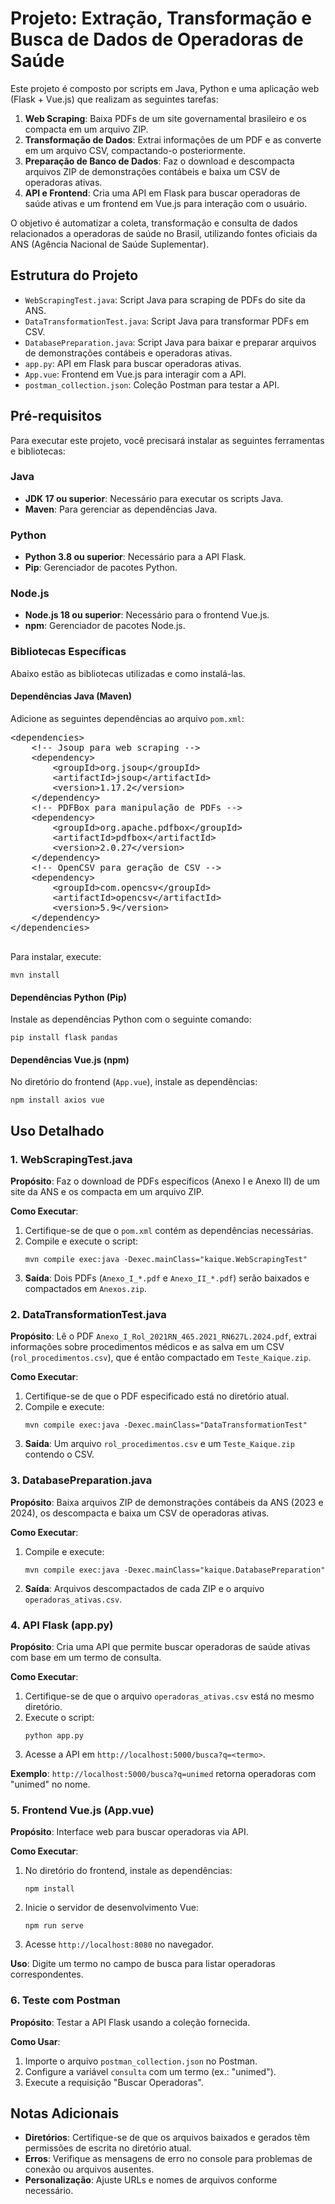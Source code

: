 <body>
    <h1>Projeto: Extração, Transformação e Busca de Dados de Operadoras de Saúde</h1>
    <p>Este projeto é composto por scripts em Java, Python e uma aplicação web (Flask + Vue.js) que realizam as seguintes tarefas:</p>
    <ol>
        <li><strong>Web Scraping</strong>: Baixa PDFs de um site governamental brasileiro e os compacta em um arquivo ZIP.</li>
        <li><strong>Transformação de Dados</strong>: Extrai informações de um PDF e as converte em um arquivo CSV, compactando-o posteriormente.</li>
        <li><strong>Preparação de Banco de Dados</strong>: Faz o download e descompacta arquivos ZIP de demonstrações contábeis e baixa um CSV de operadoras ativas.</li>
        <li><strong>API e Frontend</strong>: Cria uma API em Flask para buscar operadoras de saúde ativas e um frontend em Vue.js para interação com o usuário.</li>
    </ol>
    <p>O objetivo é automatizar a coleta, transformação e consulta de dados relacionados a operadoras de saúde no Brasil, utilizando fontes oficiais da ANS (Agência Nacional de Saúde Suplementar).</p>

  <h2>Estrutura do Projeto</h2>
    <ul>
        <li><code>WebScrapingTest.java</code>: Script Java para scraping de PDFs do site da ANS.</li>
        <li><code>DataTransformationTest.java</code>: Script Java para transformar PDFs em CSV.</li>
        <li><code>DatabasePreparation.java</code>: Script Java para baixar e preparar arquivos de demonstrações contábeis e operadoras ativas.</li>
        <li><code>app.py</code>: API em Flask para buscar operadoras ativas.</li>
        <li><code>App.vue</code>: Frontend em Vue.js para interagir com a API.</li>
        <li><code>postman_collection.json</code>: Coleção Postman para testar a API.</li>
    </ul>

  <h2>Pré-requisitos</h2>
    <p>Para executar este projeto, você precisará instalar as seguintes ferramentas e bibliotecas:</p>

  <h3>Java</h3>
    <ul>
        <li><strong>JDK 17 ou superior</strong>: Necessário para executar os scripts Java.</li>
        <li><strong>Maven</strong>: Para gerenciar as dependências Java.</li>
    </ul>

  <h3>Python</h3>
    <ul>
        <li><strong>Python 3.8 ou superior</strong>: Necessário para a API Flask.</li>
        <li><strong>Pip</strong>: Gerenciador de pacotes Python.</li>
    </ul>

  <h3>Node.js</h3>
    <ul>
        <li><strong>Node.js 18 ou superior</strong>: Necessário para o frontend Vue.js.</li>
        <li><strong>npm</strong>: Gerenciador de pacotes Node.js.</li>
    </ul>

  <h3>Bibliotecas Específicas</h3>
    <p>Abaixo estão as bibliotecas utilizadas e como instalá-las.</p>

  <h4>Dependências Java (Maven)</h4>
    <p>Adicione as seguintes dependências ao arquivo <code>pom.xml</code>:</p>
    <pre>
&lt;dependencies&gt;
    &lt;!-- Jsoup para web scraping --&gt;
    &lt;dependency&gt;
        &lt;groupId&gt;org.jsoup&lt;/groupId&gt;
        &lt;artifactId&gt;jsoup&lt;/artifactId&gt;
        &lt;version&gt;1.17.2&lt;/version&gt;
    &lt;/dependency&gt;
    &lt;!-- PDFBox para manipulação de PDFs --&gt;
    &lt;dependency&gt;
        &lt;groupId&gt;org.apache.pdfbox&lt;/groupId&gt;
        &lt;artifactId&gt;pdfbox&lt;/artifactId&gt;
        &lt;version&gt;2.0.27&lt;/version&gt;
    &lt;/dependency&gt;
    &lt;!-- OpenCSV para geração de CSV --&gt;
    &lt;dependency&gt;
        &lt;groupId&gt;com.opencsv&lt;/groupId&gt;
        &lt;artifactId&gt;opencsv&lt;/artifactId&gt;
        &lt;version&gt;5.9&lt;/version&gt;
    &lt;/dependency&gt;
&lt;/dependencies&gt;
    </pre>
    <p>Para instalar, execute:</p>
    <pre><code>mvn install</code></pre>

  <h4>Dependências Python (Pip)</h4>
    <p>Instale as dependências Python com o seguinte comando:</p>
    <pre><code>pip install flask pandas</code></pre>

  <h4>Dependências Vue.js (npm)</h4>
    <p>No diretório do frontend (<code>App.vue</code>), instale as dependências:</p>
    <pre><code>npm install axios vue</code></pre>

  <h2>Uso Detalhado</h2>

<h3>1. WebScrapingTest.java</h3>
    <p><strong>Propósito</strong>: Faz o download de PDFs específicos (Anexo I e Anexo II) de um site da ANS e os compacta em um arquivo ZIP.</p>
    <p><strong>Como Executar</strong>:</p>
    <ol>
        <li>Certifique-se de que o <code>pom.xml</code> contém as dependências necessárias.</li>
        <li>Compile e execute o script:
            <pre><code>mvn compile exec:java -Dexec.mainClass="kaique.WebScrapingTest"</code></pre>
        </li>
        <li><strong>Saída</strong>: Dois PDFs (<code>Anexo_I_*.pdf</code> e <code>Anexo_II_*.pdf</code>) serão baixados e compactados em <code>Anexos.zip</code>.</li>
    </ol>

  <h3>2. DataTransformationTest.java</h3>
    <p><strong>Propósito</strong>: Lê o PDF <code>Anexo_I_Rol_2021RN_465.2021_RN627L.2024.pdf</code>, extrai informações sobre procedimentos médicos e as salva em um CSV (<code>rol_procedimentos.csv</code>), que é então compactado em <code>Teste_Kaique.zip</code>.</p>
    <p><strong>Como Executar</strong>:</p>
    <ol>
        <li>Certifique-se de que o PDF especificado está no diretório atual.</li>
        <li>Compile e execute:
            <pre><code>mvn compile exec:java -Dexec.mainClass="DataTransformationTest"</code></pre>
        </li>
        <li><strong>Saída</strong>: Um arquivo <code>rol_procedimentos.csv</code> e um <code>Teste_Kaique.zip</code> contendo o CSV.</li>
    </ol>

  <h3>3. DatabasePreparation.java</h3>
    <p><strong>Propósito</strong>: Baixa arquivos ZIP de demonstrações contábeis da ANS (2023 e 2024), os descompacta e baixa um CSV de operadoras ativas.</p>
    <p><strong>Como Executar</strong>:</p>
    <ol>
        <li>Compile e execute:
            <pre><code>mvn compile exec:java -Dexec.mainClass="kaique.DatabasePreparation"</code></pre>
        </li>
        <li><strong>Saída</strong>: Arquivos descompactados de cada ZIP e o arquivo <code>operadoras_ativas.csv</code>.</li>
    </ol>

  <h3>4. API Flask (app.py)</h3>
    <p><strong>Propósito</strong>: Cria uma API que permite buscar operadoras de saúde ativas com base em um termo de consulta.</p>
    <p><strong>Como Executar</strong>:</p>
    <ol>
        <li>Certifique-se de que o arquivo <code>operadoras_ativas.csv</code> está no mesmo diretório.</li>
        <li>Execute o script:
            <pre><code>python app.py</code></pre>
        </li>
        <li>Acesse a API em <code>http://localhost:5000/busca?q=&lt;termo&gt;</code>.</li>
    </ol>
    <p><strong>Exemplo</strong>: <code>http://localhost:5000/busca?q=unimed</code> retorna operadoras com "unimed" no nome.</p>

  <h3>5. Frontend Vue.js (App.vue)</h3>
    <p><strong>Propósito</strong>: Interface web para buscar operadoras via API.</p>
    <p><strong>Como Executar</strong>:</p>
    <ol>
        <li>No diretório do frontend, instale as dependências:
            <pre><code>npm install</code></pre>
        </li>
        <li>Inicie o servidor de desenvolvimento Vue:
            <pre><code>npm run serve</code></pre>
        </li>
        <li>Acesse <code>http://localhost:8080</code> no navegador.</li>
    </ol>
    <p><strong>Uso</strong>: Digite um termo no campo de busca para listar operadoras correspondentes.</p>

  <h3>6. Teste com Postman</h3>
    <p><strong>Propósito</strong>: Testar a API Flask usando a coleção fornecida.</p>
    <p><strong>Como Usar</strong>:</p>
    <ol>
        <li>Importe o arquivo <code>postman_collection.json</code> no Postman.</li>
        <li>Configure a variável <code>consulta</code> com um termo (ex.: "unimed").</li>
        <li>Execute a requisição "Buscar Operadoras".</li>
    </ol>

  <h2>Notas Adicionais</h2>
    <ul>
        <li><strong>Diretórios</strong>: Certifique-se de que os arquivos baixados e gerados têm permissões de escrita no diretório atual.</li>
        <li><strong>Erros</strong>: Verifique as mensagens de erro no console para problemas de conexão ou arquivos ausentes.</li>
        <li><strong>Personalização</strong>: Ajuste URLs e nomes de arquivos conforme necessário.</li>
    </ul>
</body>
